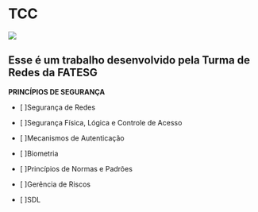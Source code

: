 # TCC  
<img src="https://ead.fieg.com.br/pluginfile.php/1/theme_moove/logo/1676653367/logoSesiSenai%20%281%29.png">
<h2>Esse é um trabalho desenvolvido pela Turma de Redes da FATESG</h2>

__PRINCÍPIOS DE SEGURANÇA__

- [ ]Segurança de Redes

- [ ]Segurança Física, Lógica e Controle de Acesso

- [ ]Mecanismos de Autenticação

- [ ]Biometria

- [ ]Princípios de Normas e Padrões

- [ ]Gerência de Riscos

- [ ]SDL
